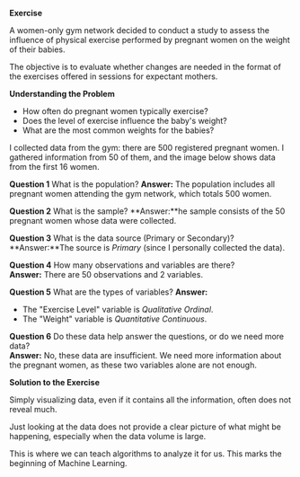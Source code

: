 **Exercise**

A women-only gym network decided to conduct a study to assess the influence of physical exercise performed by pregnant women on the weight of their babies.

The objective is to evaluate whether changes are needed in the format of the exercises offered in sessions for expectant mothers.

**Understanding the Problem**

- How often do pregnant women typically exercise?  
- Does the level of exercise influence the baby's weight?  
- What are the most common weights for the babies?  

I collected data from the gym: there are 500 registered pregnant women. I gathered information from 50 of them, and the image below shows data from the first 16 women.

**Question 1** What is the population? 
**Answer:** The population includes all pregnant women attending the gym network, which totals 500 women.

**Question 2** What is the sample? 
**Answer:**he sample consists of the 50 pregnant women whose data were collected.

**Question 3** What is the data source (Primary or Secondary)?
**Answer:**The source is *Primary* (since I personally collected the data).

**Question 4** How many observations and variables are there?  
**Answer:** There are 50 observations and 2 variables.

**Question 5** What are the types of variables? 
**Answer:**
- The "Exercise Level" variable is *Qualitative Ordinal*.  
- The "Weight" variable is *Quantitative Continuous*.

**Question 6** Do these data help answer the questions, or do we need more data?  
**Answer:** No, these data are insufficient. We need more information about the pregnant women, as these two variables alone are not enough.

**Solution to the Exercise**

Simply visualizing data, even if it contains all the information, often does not reveal much.

Just looking at the data does not provide a clear picture of what might be happening, especially when the data volume is large.

This is where we can teach algorithms to analyze it for us. This marks the beginning of Machine Learning.